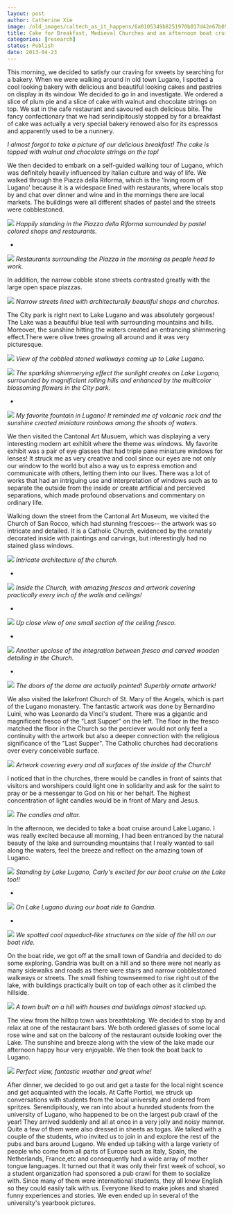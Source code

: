 ```yaml
---
layout: post
author: Catherine Xie
image: /old_images/caltech_as_it_happens/6a0105349b8251970b017d42e67b05970c.jpg
title: Cake for Breakfast, Medieval Churches and an afternoon boat cruise in Italian Switzerland
categories: [research]
status: Publish
date: 2013-04-23
---
```



This morning, we decided to satisfy our craving for sweets by searching for a bakery. When we were walking around in old town Lugano, I spotted a cool looking bakery with delicious and beautiful looking cakes and pastries on display in its window. We decided to go in and investigate. We ordered a slice of plum pie and a slice of cake with walnut and chocolate strings on top. We sat in the cafe restaurant and savoured each delicious bite. The fancy confectionary that we had serindipitously stopped by for a
breakfast of cake was actually a very special bakery renowed also for its espressos and apparently used to be a nunnery.

*I almost forgot to take a picture of our delicious breakfast! The cake is topped with walnut and chocolate strings on the top!*

  We then decided to embark on a self-guided walking tour of Lugano, which was definitely heavily influenced by Italian culture and way of life. We walked through the Piazza della Riforma, which is the 'living room of Lugano' because it is a widespace lined with restaurants, where locals stop by and chat over dinner and wine and in the mornings there are local markets. The buildings were all different shades of pastel and the streets were cobblestoned.


![](/old_images/caltech_as_it_happens/6a0105349b8251970b017d42e672a3970c.jpg)
*Happily standing in the Piazza della Riforma surrounded by pastel colored shops and restaurants.*

*


![](/old_images/caltech_as_it_happens/6a0105349b8251970b017d42e673d7970c.jpg)
*Restaurants surrounding the Piazza in the morning as people head to work.*

In addition, the narrow cobble stone streets contrasted greatly with the large open space piazzas.


![](/old_images/caltech_as_it_happens/6a0105349b8251970b017eea5ac01b970d.jpg)
*Narrow streets lined with architecturally beautiful shops and churches.*

The City park is right next to Lake Lugano and was absolutely gorgeous! The Lake was a beautiful blue teal with surrounding mountains and hills. Moreover, the sunshine hitting the waters created an entrancing shimmering effect.There were olive trees growing all around and it was very picturesque.


![](/old_images/caltech_as_it_happens/6a0105349b8251970b017d42e674bc970c.jpg)
*View of the cobbled stoned walkways coming up to Lake Lugano.*


![](/old_images/caltech_as_it_happens/6a0105349b8251970b017d42e67665970c.jpg)
*The sparkling shimmerying effect the sunlight creates on Lake Lugano, surrounded by magnificient rolling hills and enhanced by the multicolor blossoming flowers in the City park.*

*


![](/old_images/caltech_as_it_happens/6a0105349b8251970b017eea5adc5f970d.jpg)
*My favorite fountain in Lugano! It reminded me of volcanic rock and the sunshine created miniature rainbows among the shoots of waters.*

  We then visited the Cantonal Art Musuem, which was displaying a very interesting modern art exhibit where the theme was windows. My favorite exhibit was a pair of eye glasses that had triple pane miniature windows for lenses! It struck me as very creative and cool since our eyes are not only our window to the world but also a way us to express emotion and communicate with others, letting them into our lives. There was a lot of works that had an intriguing use and interpretation of windows such as to separate the outside from the inside or create artificial and percieved separations, which made profound observations and commentary on ordinary life.

Walking down the street from the Cantonal Art Museum, we visited the Church of San Rocco, which had stunning frescoes-- the artwork was so intricate and detailed. It is a Catholic Church, evidenced by the ornately decorated inside with paintings and carvings, but interestingly had no stained glass windows.


![](/old_images/caltech_as_it_happens/6a0105349b8251970b017eea5ac30c970d.jpg)
*Intricate architecture of the church.*

*


![](/old_images/caltech_as_it_happens/6a0105349b8251970b017d42e68362970c.jpg)
*Inside the Church, with amazing frescos and artwork covering practically every inch of the walls and ceilings!*

*


![](/old_images/caltech_as_it_happens/6a0105349b8251970b017eea5aca7d970d.jpg)
*Up close view of one small section of the ceiling fresco.*

*


![](/old_images/caltech_as_it_happens/6a0105349b8251970b017d42e68552970c.jpg)
*Another upclose of the integration between fresco and carved wooden detailing in the Church.*

*


![](/old_images/caltech_as_it_happens/6a0105349b8251970b017eea5acc50970d.jpg)
*The doors of the dome are actually painted! Superbly ornate artwork!*

We also visited the lakefront Church of St. Mary of the Angels, which is part of the Lugano monastery. The fantastic artwork was done by Bernardino Luini, who was Leonardo da Vinci's student. There was a gigantic and magnificent fresco of the "Last Supper" on the left. The floor in the fresco matched the floor in the Church so the perciever would not only feel a continuity with the artwork but also a deeper connection with the religious significance of the "Last Supper". The Catholic churches had decorations over every conceivable surface.


![](/old_images/caltech_as_it_happens/6a0105349b8251970b01901b5d6a01970b.jpg)
*Artwork covering every and all surfaces of the inside of the Church!*

I noticed that in the churches, there would be candles in front of saints that visitors and worshipers could light one in solidarity and ask for the saint to pray or be a messengar to God on his or her behalf. The highest concentration of light candles would be in front of Mary and Jesus.


![](/old_images/caltech_as_it_happens/6a0105349b8251970b01901b5d68a8970b.jpg)
*The candles and altar.*

In the afternoon, we decided to take a boat cruise around Lake Lugano. I was really excited because all morning, I had been entranced by the natural beauty of the lake and surrounding mountains that I really wanted to sail along the waters, feel the breeze and reflect on the amazing town of Lugano. 


![](/old_images/caltech_as_it_happens/6a0105349b8251970b017d42e68c97970c.jpg)
*Standing by Lake Lugano, Carly's excited for our boat cruise on the Lake too!!*

*


![](/old_images/caltech_as_it_happens/6a0105349b8251970b017d42e68f8c970c.jpg)
*On Lake Lugano during our boat ride to Gandria.*

*


![](/old_images/caltech_as_it_happens/6a0105349b8251970b01901b5d72cb970b.jpg)
*We spotted cool aqueduct-like structures on the side of the hill on our boat ride.*

On the boat ride, we got off at the small town of Gandria and decided to do some exploring. Gandria was built on a hill and so there were not nearly as many sidewalks and roads as there were stairs and narrow cobblestoned walkways or streets. The small fishing townseemed to rise right out of the lake, with buildings practically built on top of each other as it climbed the hillside.


![](/old_images/caltech_as_it_happens/6a0105349b8251970b01901b5d6d27970b.jpg)
*A town built on a hill with houses and buildings almost stacked up.*

The view from the hilltop town was breathtaking. We decided to stop by and relax at one of the restaurant bars. We both ordered glasses of some local rose wine and sat on the balcony of the restaurant outside looking over the Lake. The sunshine and breeze along with the view of the lake made our afternoon happy hour very enjoyable. We then took the boat back to Lugano.


![](/old_images/caltech_as_it_happens/6a0105349b8251970b017d42e690de970c.jpg)
*Perfect view, fantastic weather and great wine!*

After dinner, we decided to go out and get a taste for the local night scence and get acquainted with the locals. At Caffe Portici, we struck up conversations with students from the local university and ordered from spritzes. Serendipitously, we ran into about a hunrded students from the university of Lugano, who happened to be on the largest pub crawl of the year! They arrived suddenly and all at once in a very jolly and noisy manner. Quite a few of them were also dressed in sheets as togas. We talked with a couple of the students, who invited us to join in and explore the rest of the pubs and bars around Lugano. We ended up talking with a large variety of people who come from all parts of Europe such as Italy, Spain, the Netherlands, France,etc and consequently had a wide array of mother tongue languages. It turned out that it was only
their first week of school, so a student organization had sponsored a pub crawl
for them to socialize with. Since many of them were international students, they all knew English so they
could easily talk with us. Everyone liked to make jokes and shared funny experiences and stories. We even ended up in several of the university's yearbook pictures.

